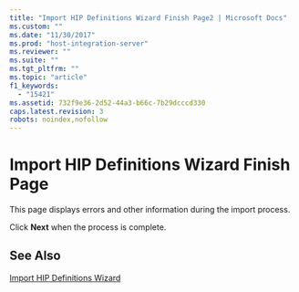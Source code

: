 ```yaml
---
title: "Import HIP Definitions Wizard Finish Page2 | Microsoft Docs"
ms.custom: ""
ms.date: "11/30/2017"
ms.prod: "host-integration-server"
ms.reviewer: ""
ms.suite: ""
ms.tgt_pltfrm: ""
ms.topic: "article"
f1_keywords: 
  - "15421"
ms.assetid: 732f9e36-2d52-44a3-b66c-7b29dcccd330
caps.latest.revision: 3
robots: noindex,nofollow
---
```

# Import HIP Definitions Wizard Finish Page
This page displays errors and other information during the import process.  
  
 Click **Next** when the process is complete.  
  
## See Also  
 [Import HIP Definitions Wizard](../core/import-hip-definitions-wizard2.md)
